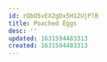 ```yaml
---
id: rQbO5vEX2gDx5H12UjPlB
title: Poached Eggs
desc: ''
updated: 1631594483313
created: 1631594483313
---
```


